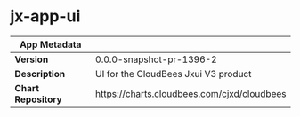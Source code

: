 # jx-app-ui

|App Metadata||
|---|---|
| **Version** | 0.0.0-snapshot-pr-1396-2 |
| **Description** | UI for the CloudBees Jxui V3 product |
| **Chart Repository** | https://charts.cloudbees.com/cjxd/cloudbees |
